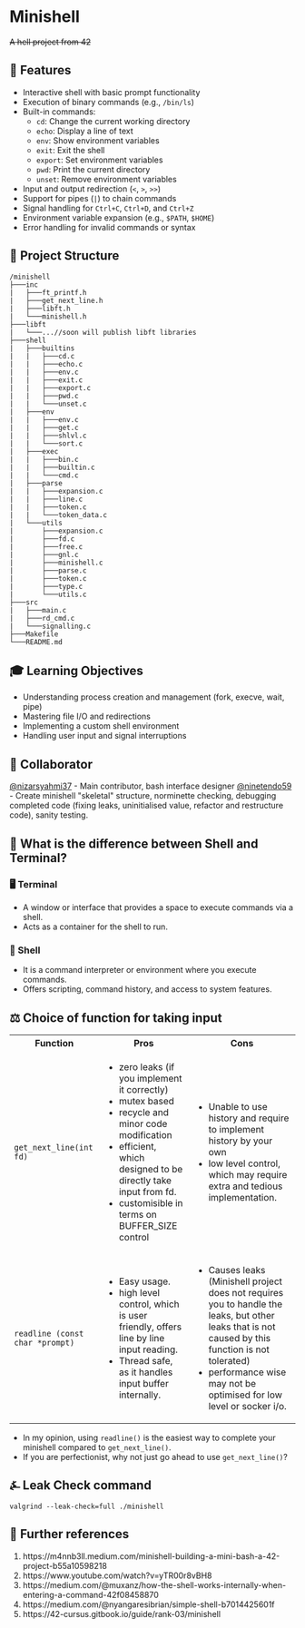 #  Minishell
~~A hell project from 42~~

## 🌟 Features

- Interactive shell with basic prompt functionality
- Execution of binary commands (e.g., `/bin/ls`)
- Built-in commands:
  - `cd`: Change the current working directory
  - `echo`: Display a line of text
  - `env`: Show environment variables
  - `exit`: Exit the shell
  - `export`: Set environment variables
  - `pwd`: Print the current directory
  - `unset`: Remove environment variables
- Input and output redirection (`<`, `>`, `>>`)
- Support for pipes (`|`) to chain commands
- Signal handling for `Ctrl+C`, `Ctrl+D`, and `Ctrl+Z`
- Environment variable expansion (e.g., `$PATH`, `$HOME`)
- Error handling for invalid commands or syntax

## 📂 Project Structure

```plaintext
/minishell
├───inc
|   ├───ft_printf.h
|   ├───get_next_line.h
|   ├───libft.h
|   └───minishell.h
├───libft
|   └───...//soon will publish libft libraries
├───shell
|   ├───builtins
|   |   ├───cd.c
|   |   ├───echo.c
|   |   ├───env.c
|   |   ├───exit.c
|   |   ├───export.c
|   |   ├───pwd.c
|   |   └───unset.c
|   ├───env
|   |   ├───env.c
|   |   ├───get.c
|   |   ├───shlvl.c
|   |   └───sort.c
|   ├───exec
|   |   ├───bin.c
|   |   ├───builtin.c
|   |   └───cmd.c
|   ├───parse
|   |   ├───expansion.c
|   |   ├───line.c
|   |   ├───token.c
|   |   └───token_data.c
|   └───utils
|       ├───expansion.c
|       ├───fd.c
|       ├───free.c
|       ├───gnl.c
|       ├───minishell.c
|       ├───parse.c
|       ├───token.c
|       ├───type.c
|       └───utils.c
├───src
|   ├───main.c
|   ├───rd_cmd.c
|   └───signalling.c
├───Makefile
└───README.md
```

## 🎓 Learning Objectives

- Understanding process creation and management (fork, execve, wait, pipe)
- Mastering file I/O and redirections
- Implementing a custom shell environment
- Handling user input and signal interruptions

## 🤝 Collaborator

[@nizarsyahmi37](https://github.com/nizarsyahmi37) - Main contributor, bash interface designer
[@ninetendo59](https://github.com/ninetendo59) - Create minishell "skeletal" structure, norminette checking, debugging completed code (fixing leaks, uninitialised value, refactor and restructure code), sanity testing.

## 🤔 What is the difference between Shell and Terminal?

### 🖥️ Terminal
- A window or interface that provides a space to execute commands via a shell.
- Acts as a container for the shell to run.

### 🐚 Shell
- It is a command interpreter or environment where you execute commands.
- Offers scripting, command history, and access to system features.

## ⚖️ Choice of function for taking input

<table>
  <tr>
    <th>Function</th>
    <th>Pros</th>
    <th>Cons</th>
  </tr>
  <tr>
    <td>
      <code>get_next_line(int fd)</code>
    </td>
    <td><ul>
      <li>zero leaks (if you implement it correctly)</li>
      <li>mutex based</li>
      <li>recycle and minor code modification</li>
      <li>efficient, which designed to be directly take input from fd.</li>
      <li>customisible in terms on BUFFER_SIZE control</li>
    </ul></td>
    <td><ul>
      <li>Unable to use history and require to implement history by your own</li>
      <li>low level control, which may require extra and tedious implementation.</li>
    </ul></td>
  </tr>
  <tr>
    <td><code>readline (const char *prompt)</code></td>
    <td><ul>
      <li>Easy usage.</li>
      <li>high level control, which is user friendly, offers line by line input reading.</li>
      <li>Thread safe, as it handles input buffer internally.</li>
    </ul></td>
    <td><ul>
      <li>Causes leaks (Minishell project does not requires you to handle the leaks, but other leaks that is not caused by this function is not tolerated)</li>
      <li>performance wise may not be optimised for low level or socker i/o.</li>
    </ul></td>
  </tr>
</table>

- In my opinion, using `readline()` is the easiest way to complete your minishell compared to `get_next_line()`.
- If you are perfectionist, why not just go ahead to use `get_next_line()`?

## ⍼ Leak Check command
`valgrind --leak-check=full ./minishell`

## 📖 Further references
<ol>
  <li>https://m4nnb3ll.medium.com/minishell-building-a-mini-bash-a-42-project-b55a10598218</li>
  <li>https://www.youtube.com/watch?v=yTR00r8vBH8</li>
  <li>https://medium.com/@muxanz/how-the-shell-works-internally-when-entering-a-command-42f08458870</li>
  <li>https://medium.com/@nyangaresibrian/simple-shell-b7014425601f</li>
  <li>https://42-cursus.gitbook.io/guide/rank-03/minishell</li>
</ol>
